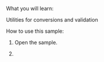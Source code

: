 What you will learn:

Utilities for conversions and validation

How to use this sample:

1. Open the sample.

2. 